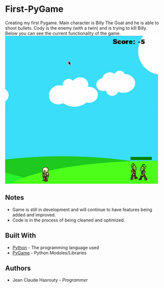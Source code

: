 # First-PyGame

Creating my first Pygame. Main character is Billy The Goat and he is able to shoot bullets. Cody is the enemy (with a twin) and is trying to kill Billy. Below you can see the current functionality of the game.
![alt text](https://github.com/JCHasrouty/First-PyGame/blob/master/first_game.gif)


## Notes

- Game is still in development and will continue to have features being added and improved. 
- Code is in the process of being cleaned and optimized.

## Built With

* [Python](https://www.python.org/) - The programming language used
* [PyGame](https://www.pygame.org/news) - Python Modules/Libraries

## Authors
* Jean Claude Hasrouty - *Programmer*


